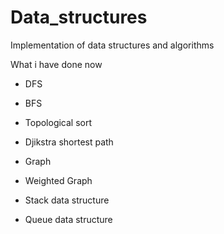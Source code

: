 # Data_structures

Implementation of data structures and algorithms

What i have done now

- DFS
- BFS
- Topological sort
- Djikstra shortest path


- Graph
- Weighted Graph
- Stack data structure
- Queue data structure
